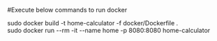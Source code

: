 #Execute below commands to run docker

sudo docker build -t home-calculator -f docker/Dockerfile .
<br>
sudo docker run --rm -it --name home -p 8080:8080 home-calculator